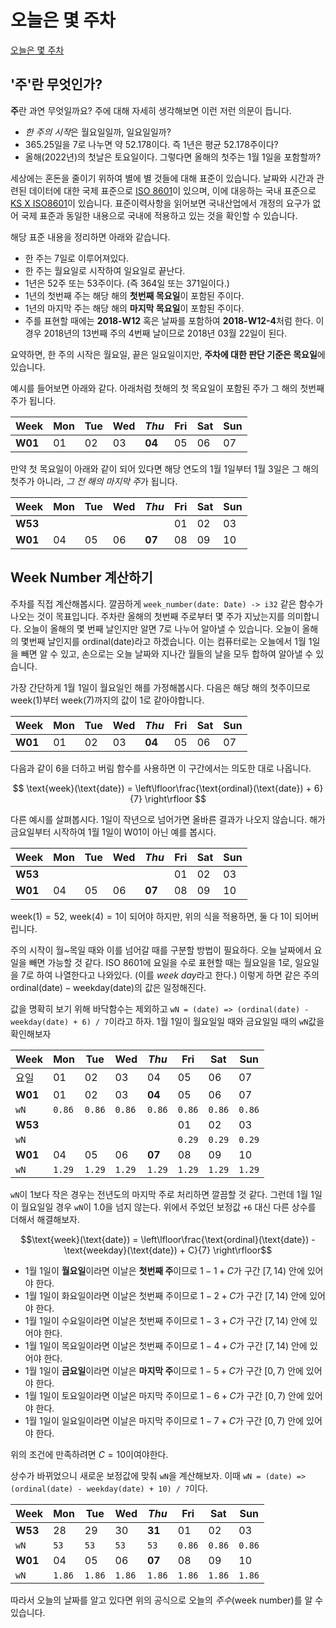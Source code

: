 # 오늘은 몇 주차

[오늘은 몇 주차](https://annyeong.me/nth-week-today/)

## '주'란 무엇인가?

**주**란 과연 무엇일까요? 주에 대해 자세히 생각해보면 이런 저런 의문이 듭니다.

- *한 주의 시작*은 월요일일까, 일요일일까? 
- 365.25일을 7로 나누면 약 52.178이다. 즉 1년은 평균 52.178주이다?
- 올해(2022년)의 첫날은 토요일이다. 그렇다면 올해의 첫주는 1월 1일을 포함할까?

세상에는 혼돈을 줄이기 위하여 별에 별 것들에 대해 표준이 있습니다. 날짜와 시간과 관련된 데이터에 대한 국제 표준으로 [ISO 8601](https://ko.wikipedia.org/wiki/ISO_8601)이 있으며, 이에 대응하는 국내 표준으로 [KS X ISO8601](https://www.standard.go.kr/KSCI/standardIntro/getStandardSearchView.do?menuId=503&topMenuId=502&ksNo=KSXISO8601&tmprKsNo=KSXISO8601)이 있습니다. 표준이력사항을 읽어보면 국내산업에서 개정의 요구가 없어 국제 표준과 동일한 내용으로 국내에 적용하고 있는 것을 확인할 수 있습니다.

해당 표준 내용을 정리하면 아래와 같습니다.

- 한 주는 7일로 이루어져있다.
- 한 주는 월요일로 시작하여 일요일로 끝난다.
- 1년은 52주 또는 53주이다. (즉 364일 또는 371일이다.)
- 1년의 첫번째 주는 해당 해의 **첫번째 목요일**이 포함된 주이다.
- 1년의 마지막 주는 해당 해의 **마지막 목요일**이 포함된 주이다.
- 주를 표현할 때에는 **2018-W12** 혹은 날짜를 포함하여 **2018-W12-4**처럼 한다. 이 경우 2018년의 13번째 주의 4번째 날이므로 2018년 03월 22일이 된다.

요약하면, 한 주의 시작은 월요일, 끝은 일요일이지만, **주차에 대한 판단 기준은 목요일**에 있습니다.

예시를 들어보면 아래와 같다. 아래처럼 첫해의 첫 목요일이 포함된 주가 그 해의 첫번째 주가 됩니다.

| Week    | Mon | Tue | Wed | *Thu*  | Fri | Sat | Sun |
| ------- | --- | --- | --- | ------ | --- | --- | --- |
| **W01** | 01  | 02  | 03  | **04** | 05  | 06  | 07  |

만약 첫 목요일이 아래와 같이 되어 있다면 해당 연도의 1월 1일부터 1월 3일은 그 해의 첫주가 아니라, *그 전 해의 마지막 주*가 됩니다.

| Week    | Mon | Tue | Wed | *Thu*  | Fri | Sat | Sun |
| ------- | --- | --- | --- | ------ | --- | --- | --- |
| **W53** |     |     |     |        | 01  | 02  | 03  |
| **W01** | 04  | 05  | 06  | **07** | 08  | 09  | 10  |

## Week Number 계산하기

주차를 직접 계산해봅시다. 깔끔하게 `week_number(date: Date) -> i32` 같은 함수가 나오는 것이 목표입니다. 주차란 올해의 첫번째 주로부터 몇 주가 지났는지를 의미합니다. 오늘이 올해의 몇 번째 날인지만 알면 7로 나누어 알아낼 수 있습니다. 오늘이 올해의 몇번째 날인지를 $\text{ordinal}(\text{date})$라고 하겠습니다. 이는 컴퓨터로는 오늘에서 1월 1일을 빼면 알 수 있고, 손으로는 오늘 날짜와 지나간 월들의 날을 모두 합하여 알아낼 수 있습니다.

가장 간단하게 1월 1일이 월요일인 해를 가정해봅시다. 다음은 해당 해의 첫주이므로 $\text{week}(1)$부터 $\text{week}(7)$까지의 값이 1로 같아야합니다. 

|Week   |Mon|Tue|Wed| *Thu* |Fri|Sat|Sun|
|-------|---|---|---|-------|---|---|---|
|**W01**| 01| 02| 03| **04**| 05| 06| 07|

다음과 같이 6을 더하고 버림 함수를 사용하면 이 구간에서는 의도한 대로 나옵니다.

$$
\text{week}(\text{date}) =
\left\lfloor\frac{\text{ordinal}(\text{date}) + 6}{7} \right\rfloor
$$

다른 예시를 살펴봅시다. 1일이 작년으로 넘어가면 올바른 결과가 나오지 않습니다. 해가 금요일부터 시작하여 1월 1일이 W01이 아닌 예를 봅시다.

|Week   |Mon|Tue|Wed| *Thu* |Fri|Sat|Sun|
|-------|---|---|---|-------|---|---|---|
|**W53**|   |   |   |       | 01| 02| 03|
|**W01**| 04| 05|06 | **07**| 08| 09| 10|

$\text{week}(1)=52$, $\text{week}(4)=1$이 되어야 하지만, 위의 식을 적용하면, 둘 다 1이 되어버립니다.

주의 시작이 월~목일 때와 이를 넘어갈 때를 구분할 방법이 필요하다. 오늘 날짜에서 요일을 빼면 가능할 것 같다. ISO 8601에 요일을 수로 표현할 때는 월요일을 1로, 일요일을 7로 하여 나열한다고 나와있다. (이를 *week day*라고 한다.) 이렇게 하면 같은 주의 $\text{ordinal}(\text{date}) - \text{weekday}(\text{date})$의 값은 일정해진다.

값을 명확히 보기 위해 바닥함수는 제외하고 `wN = (date) => (ordinal(date) - weekday(date) + 6) / 7`이라고 하자. 1월 1일이 월요일일 때와 금요일일 때의 `wN`값을 확인해보자

| Week    | Mon    | Tue    | Wed    | *Thu*  | Fri    | Sat    | Sun    |
| ------- | ------ | ------ | ------ | ------ | ------ | ------ | ------ |
| 요일    | 01     | 02     | 03     | 04     | 05     | 06     | 07     |
| **W01** | 01     | 02     | 03     | **04** | 05     | 06     | 07     |
| `wN`    | `0.86` | `0.86` | `0.86` | `0.86` | `0.86` | `0.86` | `0.86` |
| **W53** |        |        |        |        | 01     | 02     | 03     |
| `wN`    |        |        |        |        | `0.29` | `0.29` | `0.29` |
| **W01** | 04     | 05     | 06     | **07** | 08     | 09     | 10     |
| `wN`    | `1.29` | `1.29` | `1.29` | `1.29` | `1.29` | `1.29` | `1.29` |

`wN`이 1보다 작은 경우는 전년도의 마지막 주로 처리하면 깔끔할 것 같다. 그런데 1월 1일이 월요일일 경우 `wN`이 1.0을 넘지 않는다. 위에서 주었던 보정값 `+6` 대신 다른 상수를 더해서 해결해보자.

$$\text{week}(\text{date}) =
\left\lfloor\frac{\text{ordinal}(\text{date}) - \text{weekday}(\text{date}) + C}{7} \right\rfloor$$

- 1월 1일이 **월요일**이라면 이날은 **첫번째 주**이므로 $1-1+C$가 구간 $[7, 14)$ 안에 있어야 한다.
- 1월 1일이 화요일이라면 이날은 첫번째 주이므로 $1-2+C$가 구간 $[7, 14)$ 안에 있어야 한다.
- 1월 1일이 수요일이라면 이날은 첫번째 주이므로 $1-3+C$가 구간 $[7, 14)$ 안에 있어야 한다.
- 1월 1일이 목요일이라면 이날은 첫번째 주이므로 $1-4+C$가 구간 $[7, 14)$ 안에 있어야 한다.
- 1월 1일이 **금요일**이라면 이날은 **마지막 주**이므로 $1-5+C$가 구간 $[0, 7)$ 안에 있어야 한다.
- 1월 1일이 토요일이라면 이날은 마지막 주이므로 $1-6+C$가 구간 $[0, 7)$ 안에 있어야 한다.
- 1월 1일이 일요일이라면 이날은 마지막 주이므로 $1-7+C$가 구간 $[0, 7)$ 안에 있어야 한다.

위의 조건에 만족하려면 $C=10$이여야한다.

상수가 바뀌었으니 새로운 보정값에 맞춰 `wN`을 계산해보자. 이때 `wN = (date) => (ordinal(date) - weekday(date) + 10) / 7`이다.

| Week    | Mon    | Tue    | Wed    | *Thu*  | Fri    | Sat    | Sun    |
| ------- | ------ | ------ | ------ | ------ | ------ | ------ | ------ |
| **W53** | 28     | 29     | 30     | **31** | 01     | 02     | 03     |
| `wN`    | `53`   | `53`   | `53`   | `53`   | `0.86` | `0.86` | `0.86` |
| **W01** | 04     | 05     | 06     | **07** | 08     | 09     | 10     |
| `wN`    | `1.86` | `1.86` | `1.86` | `1.86` | `1.86` | `1.86` | `1.86` |

따라서 오늘의 날짜를 알고 있다면 위의 공식으로 오늘의 *주수*(week number)를 알 수 있습니다.

